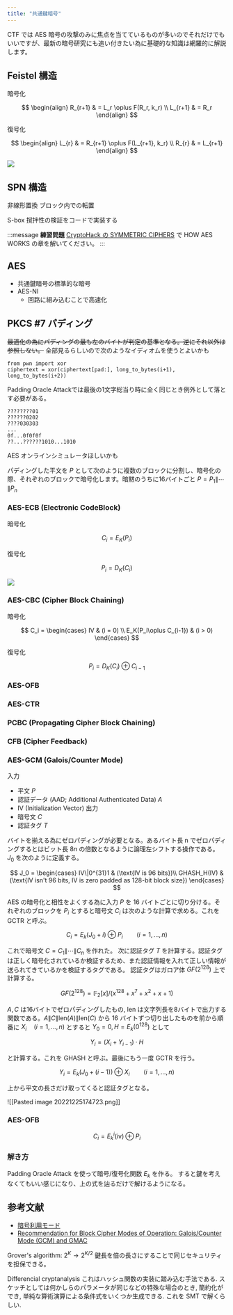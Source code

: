 ```yaml
---
title: "共通鍵暗号"
---
```


CTF では AES 暗号の攻撃のみに焦点を当てているものが多いのでそれだけでもいいですが、最新の暗号研究にも追い付きたい為に基礎的な知識は網羅的に解説します。

## Feistel 構造
暗号化

$$
\begin{align}
  R_{r+1} & = L_r \oplus F(R_r, k_r) \\
  L_{r+1} & = R_r
\end{align}
$$

復号化

$$
\begin{align}
  L_{r} & = R_{r+1} \oplus F(L_{r+1}, k_r) \\
  R_{r} & = L_{r+1}
\end{align}
$$

![](https://upload.wikimedia.org/wikipedia/commons/thumb/d/d2/Feistel.png/220px-Feistel.png)


## SPN 構造
非線形置換
ブロック内での転置

S-box
撹拌性の検証をコードで実装する

:::message
**練習問題**
[CryptoHack の SYMMETRIC CIPHERS](https://cryptohack.org/challenges/aes/) で HOW AES WORKS の章を解いてください。
:::

## AES
- 共通鍵暗号の標準的な暗号
- AES-NI
  - 回路に組み込むことで高速化

## PKCS #7 パディング
~~最適化の為にパディングの最も左のバイトが判定の基準となる。逆にそれ以外は参照しない。~~
全部見るらしいので次のようなイディオムを使うとよいかも

```
from pwn import xor
ciphertext = xor(ciphertext[pad:], long_to_bytes(i+1), long_to_bytes(i+2))
```

Padding Oracle Attackでは最後の1文字総当り時に全く同じとき例外として落とす必要がある。

```
????????01
??????0202
????030303
...
0f...0f0f0f
??...??????1010...1010
```

AES オンラインシミュレータほしいかも

パディングした平文を $P$ として次のように複数のブロックに分割し、暗号化の際、それぞれのブロックで暗号化します。暗黙のうちに16バイトごと
$P = P_1\|\cdots\|P_n$

### AES-ECB (Electronic CodeBlock)
暗号化

$$
C_i = E_K(P_i)
$$

復号化

$$
P_i = D_K(C_i)
$$


![](https://ja.wikipedia.org/wiki/%E3%83%95%E3%82%A1%E3%82%A4%E3%83%AB:ECB_encryption.svg)

### AES-CBC (Cipher Block Chaining)
暗号化

$$
C_i = \begin{cases}
  IV & (i = 0) \\
  E_K(P_i\oplus C_{i-1}) & (i > 0)
\end{cases}
$$

復号化

$$
P_i = D_K(C_i)\oplus C_{i-1}
$$
### AES-OFB
### AES-CTR
### PCBC (Propagating Cipher Block Chaining)
### CFB (Cipher Feedback)

### AES-GCM (Galois/Counter Mode)
入力
- 平文 $P$
- 認証データ (AAD; Additional Authenticated Data) $A$
- IV (Initialization Vector)
出力
- 暗号文 $C$
- 認証タグ $T$

バイトを揃える為にゼロパディングが必要となる。あるバイト長 n でゼロパディングするとはビット長 $8n$ の倍数となるように論理左シフトする操作である。
$J_0$ を次のように定義する。

$$
J_0 = \begin{cases}
IV\|0^{31}1 & (\text{IV is 96 bits})\\
GHASH_H(IV) & (\text{IV isn't 96 bits, IV is zero padded as 128-bit block size})
\end{cases}
$$

AES の暗号化と相性をよくする為に入力 $P$ を 16 バイトごとに切り分ける。それぞれのブロックを $P_i$ とすると暗号文 $C_i$ は次のような計算で求める。これを GCTR と呼ぶ。

$$
C_i = E_k(J_0 + i) \oplus P_i \qquad (i = 1,\ldots,n)
$$

これで暗号文 $C = C_1\|\cdots\|C_n$ を作れた。
次に認証タグ $T$ を計算する。認証タグは正しく暗号化されているか検証するため、また認証情報を入れて正しい情報が送られてきているかを検証するタグである。
認証タグはガロア体 $GF(2^{128})$ 上で計算する。

$$
GF(2^{128}) = \mathbb{F}_2[x]/(x^{128} + x^7 + x^2 + x + 1)
$$

$A, C$ は16バイトでゼロパディングしたもの, $\mathrm{len}$ は文字列長を8バイトで出力する関数である。$A\|C\|\mathrm{len}(A)\|\mathrm{len}(C)$ から 16 バイトずつ切り出したものを前から順番に $X_i \quad (i = 1,\ldots,n)$ とすると $Y_0 = 0, H = E_k(0^{128})$ として

$$
Y_i = (X_i + Y_{i-1})\cdot H
$$

と計算する。これを GHASH と呼ぶ。最後にもう一度 GCTR を行う。

$$
Y_i = E_k(J_0 + (i - 1)) \oplus X_{i} \qquad (i = 1,\ldots,n)
$$

上から平文の長さだけ取ってくると認証タグとなる。

![[Pasted image 20221225174723.png]]

### AES-OFB

$$
C_i = E_k^i(\mathrm{iv})\oplus P_i
$$

### 解き方
Padding Oracle Attack を使って暗号/復号化関数 $E_k$ を作る。
すると鍵を考えなくてもいい感じになり、上の式を辿るだけで解けるようになる。


## 参考文献
- [暗号利用モード](https://ja.wikipedia.org/wiki/%E6%9A%97%E5%8F%B7%E5%88%A9%E7%94%A8%E3%83%A2%E3%83%BC%E3%83%89)
- [Recommendation for Block Cipher Modes of Operation: Galois/Counter Mode (GCM) and GMAC](https://nvlpubs.nist.gov/nistpubs/legacy/sp/nistspecialpublication800-38d.pdf)

Grover's algorithm: $2^{K}\to 2^{K/2}$
鍵長を倍の長さにすることで同じセキュリティを担保できる。

Differencial cryptanalysis
これはハッシュ関数の実装に踏み込む手法である. スケッチとしては何かしらのパラメータが同じなどの特殊な場合のとき, 簡約化ができ, 単純な算術演算による条件式をいくつか生成できる. これを SMT で解くらしい.
